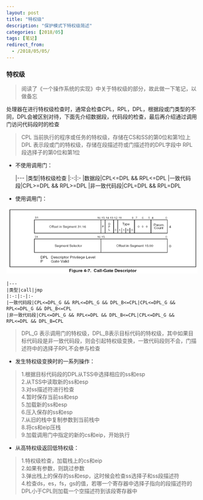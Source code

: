 ```yaml
---
layout: post
title: "特权级"
description: "保护模式下特权级简述"
categories: [2018/05]
tags: [笔记]
redirect_from:
  - /2018/05/05/
---
```


### 特权级
> 阅读了《一个操作系统的实现》中关于特权级的部分，故此做一下笔记，以做备忘

处理器在进行特权级检查时，通常会检查CPL，RPL，DPL，根据段或门类型的不同，DPL会被区别对待，下面先介绍数据段，代码段的检查，最后再介绍通过调用门访问代码段时的检查

> CPL 当前执行的程序或任务的特权级，存储在CS和SS的第0位和第1位上
> DPL 表示段或门的特权级，存储在段描述符或门描述符的DPL字段中
> RPL 段选择子的第0位和第1位

* 不使用调用门：

	|---
	|类型|特权级检查
	|:-:|:-
	|数据段|CPL<=DPL && RPL<=DPL
	|一致代码段|CPL>=DPL && RPL>=DPL
	|非一致代码段|CPL=DPL && RPL=DPL

* 使用调用门：

![call_gate](https://raw.githubusercontent.com/lm0963/lm0963.github.io/master/assets/images/screenshots/kernel/call_gate.png)

	|---
    |类型|call|jmp
    |:-:|:-|:-
    |一致代码段|CPL<=DPL_G && RPL<=DPL_G && DPL_B<=CPL|CPL<=DPL_G && RPL<=DPL_G && DPL_B<=CPL
    |非一致代码段|CPL<=DPL_G && RPL<=DPL && DPL_B<=CPL|CPL<=DPL_G && RPL<=DPL && DPL_B=CPL

> DPL_G 表示调用门的特权级，DPL_B表示目标代码的特权级，其中如果目标代码段是非一致代码段，则会引起特权级变换，一致代码段则不会，门描述符中的选择子RPL不会参与检查

* 发生特权级变换时的一系列操作：

> 1.根据目标代码段的DPL从TSS中选择相应的ss和esp  
> 2.从TSS中读取新的ss和esp  
> 3.对ss描述符进行检查  
> 4.暂时保存当前ss和esp  
> 5.加载新的ss和esp  
> 6.压入保存的ss和esp  
> 7.从旧的栈中复制参数到当前栈中  
> 8.将cs和eip压栈  
> 9.加载调用门中指定的新的cs和eip，开始执行  

* 从高特权级返回低特权级：

> 1.特权级检查，加载栈上的cs和eip  
> 2.如果有参数，则跳过参数  
> 3.弹出栈上的保存的ss和esp，这时候会检查ss选择子和ss段描述符  
> 4.检查ds，es，fs，gs的值，若哪一个寄存器中选择子指向的段描述符的DPL小于CPL则加载一个空描述符到该段寄存器中